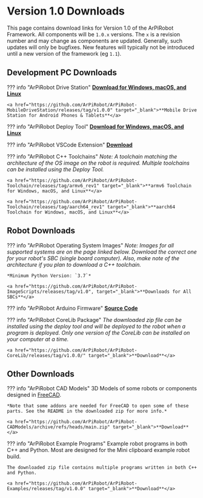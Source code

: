 # Version 1.0 Downloads

This page contains download links for Version 1.0 of the ArPiRobot Framework. All components will be `1.0.x` versions. The `x` is a revision number and may change as components are updated. Generally, such updates will only be bugfixes. New features will typically not be introduced until a new version of the framework (eg `1.1`).

## Development PC Downloads

??? info "ArPiRobot Drive Station"
    <a href="https://github.com/ArPiRobot/ArPiRobot-DriveStation/releases/tag/v1.0.4" target="_blank">**Download for Windows, macOS, and Linux**</a>

    <a href="https://github.com/ArPiRobot/ArPiRobot-MobileDriveStation/releases/tag/v1.0.0" target="_blank">**Mobile Drive Station for Android Phones & Tablets**</a>

??? info "ArPiRobot Deploy Tool"
    <a href="https://github.com/ArPiRobot/ArPiRobot-DeployTool/releases/tag/v1.0.2" target="_blank">**Download for Windows, macOS, and Linux**</a>

??? info "ArPiRobot VSCode Extension"
    <a href="https://github.com/ArPiRobot/ArPiRobot-VSCodeExtension/releases/tag/v1.0.0" target="_blank">**Download**</a>

??? info "ArPiRobot C++ Toolchains"
    *Note: A toolchain matching the architecture of the OS image on the robot is required. Multiple toolchains can be installed using the Deploy Tool.*

    <a href="https://github.com/ArPiRobot/ArPiRobot-Toolchain/releases/tag/armv6_rev1" target="_blank">**armv6 Toolchain for Windows, macOS, and Linux**</a>

    <a href="https://github.com/ArPiRobot/ArPiRobot-Toolchain/releases/tag/aarch64_rev1" target="_blank">**aarch64 Toolchain for Windows, macOS, and Linux**</a>


## Robot Downloads

??? info "ArPiRobot Operating System Images"
    *Note: Images for all supported systems are on the page linked below. Download the correct one for your robot's SBC (single board computer). Also, make note of the architecture if you plan to download a C++ toolchain.*

    *Minimum Python Version: `3.7`*

    <a href="https://github.com/ArPiRobot/ArPiRobot-ImageScripts/releases/tag/v1.0", target="_blank">**Downloads for All SBCs**</a>

??? info "ArPiRobot Arduino Firmware"
    <a href="https://github.com/ArPiRobot/ArPiRobot-ArduinoFirmware/archive/refs/tags/v1.0.0.zip" target="_blank">**Source Code**</a>

??? info "ArPiRobot CoreLib Package"
    *The downloaded zip file can be installed using the deploy tool and will be deployed to the robot when a program is deployed. Only one version of the CoreLib can be installed on your computer at a time.*

    <a href="https://github.com/ArPiRobot/ArPiRobot-CoreLib/releases/tag/v1.0.0/" target="_blank">**Download**</a>

## Other Downloads

??? info "ArPiRobot CAD Models"
    3D Models of some robots or components designed in [FreeCAD](https://www.freecadweb.org/).

    *Note that some addons are needed for FreeCAD to open some of these parts. See the README in the downloaded zip for more info.*

    <a href="https://github.com/ArPiRobot/ArPiRobot-CADModels/archive/refs/heads/main.zip" target="_blank">**Download**</a>

??? info "ArPiRobot Example Programs"
    Example robot programs in both C++ and Python. Most are designed for the Mini clipboard example robot build.

    The downloaded zip file contains multiple programs written in both C++ and Python.

    <a href="https://github.com/ArPiRobot/ArPiRobot-Examples/releases/tag/v1.0.0" target="_blank">**Download**</a>
